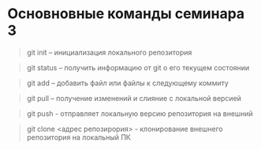 # Основновные команды семинара 3

> git init – инициализация локального репозитория

> git status – получить информацию от git о его текущем состоянии

> git add – добавить файл или файлы к следующему коммиту

> git pull – получение изменений и слияние с локальной версией

> git push - отправляет локальную версию репозитория на внешний

> git clone <адрес репозирория> - клонирование внешнего репозитория на локальный ПК
